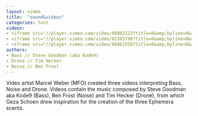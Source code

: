 ```yaml
---
layout: video
title:  "sound&videos"
categories: text
videos:
- <iframe src="//player.vimeo.com/video/90983123?title=0&amp;byline=0&amp;portrait=0&amp;color=ff555d" width="480" height="270" frameborder="0" webkitallowfullscreen mozallowfullscreen allowfullscreen></iframe>
- <iframe src="//player.vimeo.com/video/92393790?title=0&amp;byline=0&amp;portrait=0&amp;color=ff555d" width="480" height="270" frameborder="0" webkitallowfullscreen mozallowfullscreen allowfullscreen></iframe>
- <iframe src="//player.vimeo.com/video/90461558?title=0&amp;byline=0&amp;portrait=0&amp;color=ff555d" width="480" height="269" frameborder="0" webkitallowfullscreen mozallowfullscreen allowfullscreen></iframe>
authors:
- Bass // Steve Goodman (aka Kode9)
- Drone // Tim Hecker
- Noise // Ben Frost
---
```


Video artist Marcel Weber (MFO) created three videos interpreting Bass, Noise and Drone. Videos contain the music composed by Steve Goodman aka Kode9 (Bass), Ben Frost (Noise) and Tim Hecker (Drone), from which Geza Schoen drew inspiration for the creation of the three Ephemera scents.
